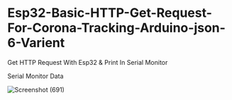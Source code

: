 # Esp32-Basic-HTTP-Get-Request-For-Corona-Tracking-Arduino-json-6-Varient
Get HTTP Request With Esp32 & Print In Serial Monitor

Serial Monitor Data 

![Screenshot (691)](https://user-images.githubusercontent.com/25906435/120970341-eec06d00-c788-11eb-9448-beaa11914ce6.png)
